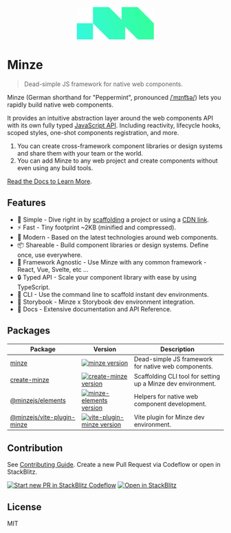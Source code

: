 &nbsp;

<p align="center">
  <a href="https://minze.dev" target="_blank" rel="noopener noreferrer">
    <img src=".github/logo.svg" alt="Minze" width="180" height="auto">
  </a>
</p>

# Minze

> Dead-simple JS framework for native web components.

Minze (German shorthand for "Peppermint", pronounced [/ˈmɪnt͡sə/](https://upload.wikimedia.org/wikipedia/commons/c/c2/De-Minze.ogg)) lets you rapidly build native web components.

It provides an intuitive abstraction layer around the web components API with its own fully typed [JavaScript API](https://minze.dev/api/). Including reactivity, lifecycle hooks, scoped styles, one-shot components registration, and more.

1. You can create cross-framework component libraries or design systems and share them with your team or the world.
2. You can add Minze to any web project and create components without even using any build tools.

[Read the Docs to Learn More](https://minze.dev).

## Features

- 👶 Simple - Dive right in by [scaffolding](packages/create-minze) a project or using a [CDN link](https://minze.dev/guide/installation.html#cdn).
- ⚡ Fast - Tiny footprint ~2KB (minified and compressed).
- 🚀 Modern - Based on the latest technologies around web components.
- 📦 Shareable - Build component libraries or design systems. Define once, use everywhere.
- 🎲 Framework Agnostic - Use Minze with any common framework - React, Vue, Svelte, etc ...
- 🔒 Typed API - Scale your component library with ease by using TypeScript.
- 🧬 CLI - Use the command line to scaffold instant dev environments.
- 📕 Storybook - Minze x Storybook dev environment integration.
- 📖 Docs - Extensive documentation and API Reference.

## Packages

| Package                                                  | Version                                                                                                                                                     | Description                                                  |
| -------------------------------------------------------- | ----------------------------------------------------------------------------------------------------------------------------------------------------------- | ------------------------------------------------------------ |
| [minze](packages/minze)                                  | [![minze version](https://img.shields.io/npm/v/minze.svg?label=%20&color=323232)](packages/minze/CHANGELOG.md)                                              | Dead-simple JS framework for native web components.          |
| [create-minze](packages/create-minze)                    | [![create-minze version](https://img.shields.io/npm/v/create-minze.svg?label=%20&color=323232)](packages/create-minze/CHANGELOG.md)                         | Scaffolding CLI tool for setting up a Minze dev environment. |
| [@minzejs/elements](packages/minze-elements)             | [![minze-elements version](https://img.shields.io/npm/v/@minzejs/elements.svg?label=%20&color=323232)](packages/minze-elements/CHANGELOG.md)                | Helpers for native web component development.                |
| [@minzejs/vite-plugin-minze](packages/vite-plugin-minze) | [![vite-plugin-minze version](https://img.shields.io/npm/v/@minzejs/vite-plugin-minze.svg?label=%20&color=323232)](packages/vite-plugin-minze/CHANGELOG.md) | Vite plugin for Minze dev environment.                       |

## Contribution

See [Contributing Guide](https://github.com/n6ai/minze/blob/main/.github/CONTRIBUTING.md). Create a new Pull Request via Codeflow or open in StackBlitz.

[![Start new PR in StackBlitz Codeflow](https://developer.stackblitz.com/img/start_pr_small.svg)](https://pr.new/n6ai/minze)
[![Open in StackBlitz](https://developer.stackblitz.com/img/open_in_stackblitz_small.svg)](https://stackblitz.com/github/n6ai/minze?title=minze&terminal=dev)

## License

MIT
